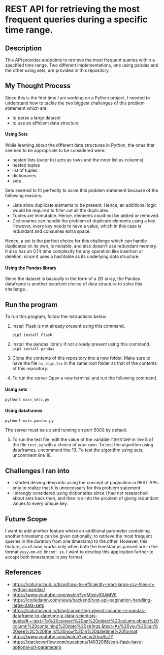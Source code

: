 # REST API for retrieving the most frequent queries during a specific time range.

## Description
This API provides endpoints to retrieve the most frequent queries within a specified time range. Two different implementations, one using pandas and the other using sets, are provided in this repository.

## My Thought Process
Since this is the first time I am working on a Python project, I needed to understand how to tackle the two biggest challenges of this problem statement which are:
- to parse a large dataset
- to use an efficient data structure 

#### Using Sets
While learning about the different data structures in Python, the ones that seemed to be appropriate to be considered were:
- nested lists (outer list acts as rows and the inner list as columns)
- nested tuples
- list of tuples
- dictionaries
- sets

Sets seemed to fit perfectly to solve this problem statement because of the following reasons:
- Lists allow duplicate elements to be present. Hence, an additional logic would be required to filter out all the duplicates.
- Tuples are immutable. Hence, elements could not be added or removed.
- Dictionaries can handle the problem of duplicate elements using a key. However, every key needs to have a value, which in this case is redundant and consumes extra space.

Hence, a set is the perfect choice for this challenge which can handle duplicates on its own, is mutable, and also doesn't use redundant memory. It also has an O(1) time complexity for any operation like insertion or deletion, since it uses a hashtable as its underlying data structure.

#### Using the Pandas library
Since the dataset is basically in the form of a 2D array, the Pandas dataframe is another excellent choice of data structure to solve this challenge. 

## Run the program
To run this program, follow the instructions below.

1. Install Flask is not already present using this command.

    ```pip3 install Flask```

2. Install the pandas library if not already present using this command.
    ```pip3 install pandas```

3. Clone the contents of this repository into a new folder. Make sure to have the file ```hn_logs.tsv``` in the same root folder as that of the contents of this repository.

4. To run the server
Open a new terminal and run the following command.
#### Using sets
```python3 main_sets.py```
#### Using dataframes
```python3 main_pandas.py```

The server must be up and running on port 5000 by default.

5. To run the test file, edit the value of the variable ```TIMESTAMP``` in line 8 of the file ```test.py``` with a choice of your own. To test the algorithm using dataframes, uncomment line 13. To test the algorithm using sets, uncomment line 18. 


## Challenges I ran into
- I started delving deep into using the concept of pagination in REST APIs only to realize that it is unnecessary for this problem statement.
- I strongly considered using dictionaries since I had not researched about sets back then, and then ran into the problem of giving redundant values to every unique key.

## Future Scope
I want to add another feature where an additional parameter containing another timestamp can be given optionally, to retrieve the most frequent queries in the duration from one timestamp to the other. However, this feature, as of now, works only when both the timestamps passed are in the format ```yyyy-mm-dd hh:mm: ss```.
I want to develop this application further to accept both timestamps in any format.

## References
- https://saturncloud.io/blog/how-to-efficiently-read-large-csv-files-in-python-pandas/
- https://www.youtube.com/watch?v=MbslvX0AMVE
- https://codedamn.com/news/backend/rest-api-pagination-handling-large-data-sets
- https://saturncloud.io/blog/converting-object-column-in-pandas-dataframe-to-datetime-a-data-scientists-guide/#:~:text=To%20convert%20an%20object%20column,object%20column%20containing%20date%20strings.&text=As%20you%20can%20see%2C%20the,is%20now%20in%20datetime%20format
- https://www.youtube.com/watch?v=Lw2rlcxScZY
- https://stackoverflow.com/questions/14032066/can-flask-have-optional-url-parameters
